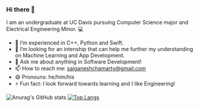### Hi there 👋

I am an undergraduate at UC Davis pursuing Computer Science major and Electrical Engineering Minor. 💻

- 🌱 I’m experienced in C++, Python and Swift.
- 🤔 I’m looking for an intenship that can help me further my understanding on Machine Learning and App Development.
- 💬 Ask me about anything in Software Development!
- 📫 How to reach me: saiganeshchamarty@gmail.com
- 😄 Pronouns: he/him/his
- ⚡ Fun fact: I look forward towards learning and I like Engineering!

![Anurag's GitHub stats](https://github-readme-stats.vercel.app/api?username=SaiChamarty&show_icons=true&theme=transparent)
[![Top Langs](https://github-readme-stats.vercel.app/api/top-langs/?username=SaiChamarty&layout=donut)](https://github.com/SaiChamarty/github-readme-stats)
